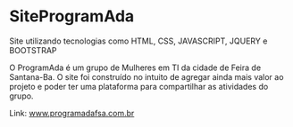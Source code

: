 # SiteProgramAda
Site utilizando tecnologias como HTML, CSS, JAVASCRIPT, JQUERY e BOOTSTRAP

O ProgramAda é um grupo de Mulheres em TI da cidade de Feira de Santana-Ba.
O site foi construído no intuito de agregar ainda mais valor ao projeto e poder ter uma plataforma para compartilhar as atividades do grupo.

Link: www.programadafsa.com.br

